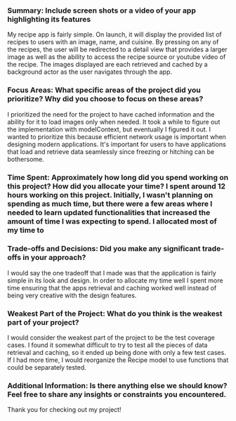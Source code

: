 ### Summary: Include screen shots or a video of your app highlighting its features
My recipe app is fairly simple. On launch, it will display the provided list of recipes to users with an image, name, and cuisine. By pressing on any of the recipes, the user will be redirected to a detail view that provides a larger image as well as the ability to access the recipe source or youtube video of the recipe. The images displayed are each retrieved and cached by a background actor as the user navigates through the app.

### Focus Areas: What specific areas of the project did you prioritize? Why did you choose to focus on these areas?
I prioritized the need for the project to have cached information and the ability for it to load images only when needed. It took a while to figure out the implementation with 
modelContext, but eventually I figured it out. I wanted to prioritize this because efficient network usage is important when designing modern applications. It's important for users to have applications that load and retrieve data seamlessly since freezing or hitching can be bothersome.

### Time Spent: Approximately how long did you spend working on this project? How did you allocate your time? I spent around 12 hours working on this project. Initially, I wasn't planning on spending as much time, but there were a few areas where I needed to learn updated functionalities that increased the amount of time I was expecting to spend. I allocated most of my time to 

### Trade-offs and Decisions: Did you make any significant trade-offs in your approach?
I would say the one tradeoff that I made was that the application is fairly simple in its look and design. In order to allocate my time well I spent more time ensuring that the apps retrieval and caching worked well instead of being very creative with the design features.

### Weakest Part of the Project: What do you think is the weakest part of your project?
I would consider the weakest part of the project to be the test coverage cases. I found it somewhat difficult to try to test all the pieces of data retrieval and caching, so it ended up being done with only a few test cases. If I had more time, I would reorganize the Recipe model to use functions that could be separately tested. 

### Additional Information: Is there anything else we should know? Feel free to share any insights or constraints you encountered.
Thank you for checking out my project!

